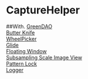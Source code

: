 CaptureHelper
=====


##With.
[GreenDAO](https://github.com/greenrobot/greenDAO)<br>
[Butter Knife](https://github.com/JakeWharton/butterknife)<br>
[WheelPicker](https://github.com/AigeStudio/WheelPicker)<br>
[Glide](https://github.com/bumptech/glide/)<br>
[Floating Window](https://www.youtube.com/watch?v=kjGPE_XLmwg)<br>
[Subsampling Scale Image View](https://github.com/davemorrissey/subsampling-scale-image-view)<br>
[Pattern Lock](https://github.com/DreaminginCodeZH/PatternLock)<br>
[Logger](https://github.com/orhanobut/logger)<br>
